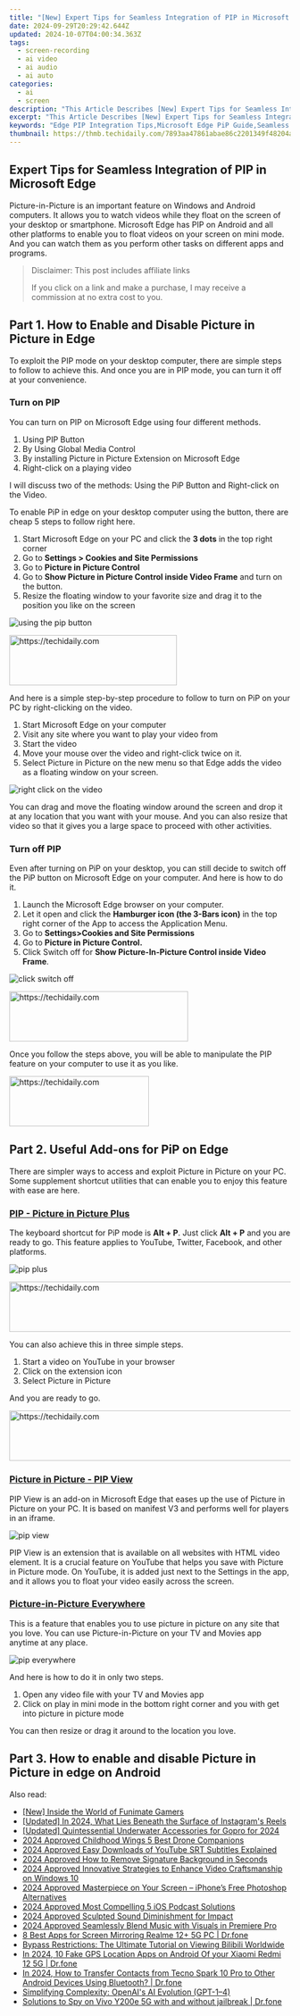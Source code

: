 ```yaml
---
title: "[New] Expert Tips for Seamless Integration of PIP in Microsoft Edge for 2024"
date: 2024-09-29T20:29:42.644Z
updated: 2024-10-07T04:00:34.363Z
tags: 
  - screen-recording
  - ai video
  - ai audio
  - ai auto
categories: 
  - ai
  - screen
description: "This Article Describes [New] Expert Tips for Seamless Integration of PIP in Microsoft Edge for 2024"
excerpt: "This Article Describes [New] Expert Tips for Seamless Integration of PIP in Microsoft Edge for 2024"
keywords: "Edge PIP Integration Tips,Microsoft Edge PiP Guide,Seamless Edge PiP Setup,Expert Edge PiP Use,Integrate PiP in Edge Swiftly,Tips for Edge PiP Efficiency,Mastering Edge PiP Easily"
thumbnail: https://thmb.techidaily.com/7893aa47861abae86c2201349f48204a58f66be5a4db0cfc4bb799b623cb07e4.jpg
---
```


## Expert Tips for Seamless Integration of PIP in Microsoft Edge

Picture-in-Picture is an important feature on Windows and Android computers. It allows you to watch videos while they float on the screen of your desktop or smartphone. Microsoft Edge has PIP on Android and all other platforms to enable you to float videos on your screen on mini mode. And you can watch them as you perform other tasks on different apps and programs.

>  Disclaimer: This post includes affiliate links
>
>  If you click on a link and make a purchase, I may receive a commission at no extra cost to you.
>

## Part 1\. How to Enable and Disable Picture in Picture in Edge

To exploit the PIP mode on your desktop computer, there are simple steps to follow to achieve this. And once you are in PIP mode, you can turn it off at your convenience.

### Turn on PIP

You can turn on PIP on Microsoft Edge using four different methods.

1. Using PIP Button
2. By Using Global Media Control
3. By installing Picture in Picture Extension on Microsoft Edge
4. Right-click on a playing video

I will discuss two of the methods: Using the PiP Button and Right-click on the Video.

To enable PiP in edge on your desktop computer using the button, there are cheap 5 steps to follow right here.

1. Start Microsoft Edge on your PC and click the **3 dots** in the top right corner
2. Go to **Settings > Cookies and Site Permissions**
3. Go to **Picture in Picture Control**
4. Go to **Show Picture in Picture Control inside Video Frame** and turn on the button.
5. Resize the floating window to your favorite size and drag it to the position you like on the screen

![using the pip button](https://images.wondershare.com/filmora/article-images/2022/07/use-pip-on-microsoft-edge-1.jpg)

<!-- affiliate ads begin -->
<a href="https://aligracehair.sjv.io/c/5597632/1934138/19272" target="_top" id="1934138">
  <img src="//a.impactradius-go.com/display-ad/19272-1934138" border="0" alt="https://techidaily.com" width="300" height="90"/>
</a>
<img height="0" width="0" src="https://aligracehair.sjv.io/i/5597632/1934138/19272" style="position:absolute;visibility:hidden;" border="0" />
<!-- affiliate ads end -->

And here is a simple step-by-step procedure to follow to turn on PiP on your PC by right-clicking on the video.

1. Start Microsoft Edge on your computer
2. Visit any site where you want to play your video from
3. Start the video
4. Move your mouse over the video and right-click twice on it.
5. Select Picture in Picture on the new menu so that Edge adds the video as a floating window on your screen.

![right click on the video](https://images.wondershare.com/filmora/article-images/2022/07/use-pip-on-microsoft-edge-2.jpg)

You can drag and move the floating window around the screen and drop it at any location that you want with your mouse. And you can also resize that video so that it gives you a large space to proceed with other activities.

### Turn off PIP

Even after turning on PiP on your desktop, you can still decide to switch off the PiP button on Microsoft Edge on your computer. And here is how to do it.

1. Launch the Microsoft Edge browser on your computer.
2. Let it open and click the **Hamburger icon (the 3-Bars icon)** in the top right corner of the App to access the Application Menu.
3. Go to **Settings>Cookies and Site Permissions**
4. Go to **Picture in Picture Control.**
5. Click Switch off for **Show Picture-In-Picture Control inside Video Frame**.

![click switch off](https://images.wondershare.com/filmora/article-images/2022/07/use-pip-on-microsoft-edge-3.jpg)

<!-- affiliate ads begin -->
<a href="https://bluettius.sjv.io/c/5597632/2139113/17108" target="_top" id="2139113">
  <img src="//a.impactradius-go.com/display-ad/17108-2139113" border="0" alt="https://techidaily.com" width="320" height="90"/>
</a>
<img height="0" width="0" src="https://bluettius.sjv.io/i/5597632/2139113/17108" style="position:absolute;visibility:hidden;" border="0" />
<!-- affiliate ads end -->

Once you follow the steps above, you will be able to manipulate the PIP feature on your computer to use it as you like.

<!-- affiliate ads begin -->
<a href="https://25home.pxf.io/c/5597632/2148633/16836" target="_top" id="2148633">
  <img src="//a.impactradius-go.com/display-ad/16836-2148633" border="0" alt="https://techidaily.com" width="250" height="90"/>
</a>
<img height="0" width="0" src="https://25home.pxf.io/i/5597632/2148633/16836" style="position:absolute;visibility:hidden;" border="0" />
<!-- affiliate ads end -->

## Part 2\. Useful Add-ons for PiP on Edge

There are simpler ways to access and exploit Picture in Picture on your PC. Some supplement shortcut utilities that can enable you to enjoy this feature with ease are here.

### [PIP - Picture in Picture Plus](https://microsoftedge.microsoft.com/addons/detail/pip-picture-in-picture-/gokdpnhaggoioddclnnlpjfnkdinjjcc)

The keyboard shortcut for PiP mode is **Alt + P**. Just click **Alt + P** and you are ready to go. This feature applies to YouTube, Twitter, Facebook, and other platforms.

![pip plus](https://images.wondershare.com/filmora/article-images/2022/07/use-pip-on-microsoft-edge-4.jpg)

<!-- affiliate ads begin -->
<a href="https://malaysia-healthcare-travel-council.pxf.io/c/5597632/1557747/17382" target="_top" id="1557747">
  <img src="//a.impactradius-go.com/display-ad/17382-1557747" border="0" alt="https://techidaily.com" width="728" height="90"/>
</a>
<img height="0" width="0" src="https://malaysia-healthcare-travel-council.pxf.io/i/5597632/1557747/17382" style="position:absolute;visibility:hidden;" border="0" />
<!-- affiliate ads end -->

You can also achieve this in three simple steps.

1. Start a video on YouTube in your browser
2. Click on the extension icon
3. Select Picture in Picture

And you are ready to go.

<!-- affiliate ads begin -->
<a href="https://appsumo.8odi.net/c/5597632/2075475/7443" target="_top" id="2075475">
  <img src="//a.impactradius-go.com/display-ad/7443-2075475" border="0" alt="https://techidaily.com" width="728" height="90"/>
</a>
<img height="0" width="0" src="https://appsumo.8odi.net/i/5597632/2075475/7443" style="position:absolute;visibility:hidden;" border="0" />
<!-- affiliate ads end -->

### [Picture in Picture - PIP View](https://microsoftedge.microsoft.com/addons/detail/picture-in-picture-pip-/ebkloopllebgbjeppnncbekpfcglbcmp?hl=en-US)

PIP View is an add-on in Microsoft Edge that eases up the use of Picture in Picture on your PC. It is based on manifest V3 and performs well for players in an iframe.

![pip view](https://images.wondershare.com/filmora/article-images/2022/07/use-pip-on-microsoft-edge-5.jpg)

PIP View is an extension that is available on all websites with HTML video element. It is a crucial feature on YouTube that helps you save with Picture in Picture mode. On YouTube, it is added just next to the Settings in the app, and it allows you to float your video easily across the screen.

### [Picture-in-Picture Everywhere](https://microsoftedge.microsoft.com/addons/detail/pictureinpicture-everyw/cmnlinjalaieggoebkmamaphjghpafhn?hl=en-US)

This is a feature that enables you to use picture in picture on any site that you love. You can use Picture-in-Picture on your TV and Movies app anytime at any place.

![pip everywhere](https://images.wondershare.com/filmora/article-images/2022/07/use-pip-on-microsoft-edge-6.jpg)

And here is how to do it in only two steps.

1. Open any video file with your TV and Movies app
2. Click on play in mini mode in the bottom right corner and you with get into picture in picture mode

You can then resize or drag it around to the location you love.

## Part 3\. How to enable and disable Picture in Picture in edge on Android


<ins class="adsbygoogle"
     style="display:block"
     data-ad-format="autorelaxed"
     data-ad-client="ca-pub-7571918770474297"
     data-ad-slot="1223367746"></ins>



<ins class="adsbygoogle"
     style="display:block"
     data-ad-client="ca-pub-7571918770474297"
     data-ad-slot="8358498916"
     data-ad-format="auto"
     data-full-width-responsive="true"></ins>


<span class="atpl-alsoreadstyle">Also read:</span>
<div><ul>
<li><a href="https://extra-skills.techidaily.com/new-inside-the-world-of-funimate-gamers/"><u>[New] Inside the World of Funimate Gamers</u></a></li>
<li><a href="https://instagram-clips.techidaily.com/updated-in-2024-what-lies-beneath-the-surface-of-instagrams-reels/"><u>[Updated] In 2024, What Lies Beneath the Surface of Instagram's Reels</u></a></li>
<li><a href="https://fox-direct.techidaily.com/updated-quintessential-underwater-accessories-for-gopro-for-2024/"><u>[Updated] Quintessential Underwater Accessories for Gopro for 2024</u></a></li>
<li><a href="https://article-files.techidaily.com/2024-approved-childhood-wings-5-best-drone-companions/"><u>2024 Approved Childhood Wings 5 Best Drone Companions</u></a></li>
<li><a href="https://article-files.techidaily.com/2024-approved-easy-downloads-of-youtube-srt-subtitles-explained/"><u>2024 Approved Easy Downloads of YouTube SRT Subtitles Explained</u></a></li>
<li><a href="https://article-files.techidaily.com/2024-approved-how-to-remove-signature-background-in-seconds/"><u>2024 Approved How to Remove Signature Background in Seconds</u></a></li>
<li><a href="https://article-files.techidaily.com/2024-approved-innovative-strategies-to-enhance-video-craftsmanship-on-windows-10/"><u>2024 Approved Innovative Strategies to Enhance Video Craftsmanship on Windows 10</u></a></li>
<li><a href="https://article-files.techidaily.com/2024-approved-masterpiece-on-your-screen-iphones-free-photoshop-alternatives/"><u>2024 Approved Masterpiece on Your Screen – iPhone’s Free Photoshop Alternatives</u></a></li>
<li><a href="https://article-files.techidaily.com/2024-approved-most-compelling-5-ios-podcast-solutions/"><u>2024 Approved Most Compelling 5 iOS Podcast Solutions</u></a></li>
<li><a href="https://article-files.techidaily.com/2024-approved-sculpted-sound-diminishment-for-impact/"><u>2024 Approved Sculpted Sound Diminishment for Impact</u></a></li>
<li><a href="https://article-files.techidaily.com/2024-approved-seamlessly-blend-music-with-visuals-in-premiere-pro/"><u>2024 Approved Seamlessly Blend Music with Visuals in Premiere Pro</u></a></li>
<li><a href="https://screen-mirror.techidaily.com/8-best-apps-for-screen-mirroring-realme-12plus-5g-pc-drfone-by-drfone-android/"><u>8 Best Apps for Screen Mirroring Realme 12+ 5G PC | Dr.fone</u></a></li>
<li><a href="https://solve-hot.techidaily.com/bypass-restrictions-the-ultimate-tutorial-on-viewing-bilibili-worldwide/"><u>Bypass Restrictions: The Ultimate Tutorial on Viewing Bilibili Worldwide</u></a></li>
<li><a href="https://android-location.techidaily.com/in-2024-10-fake-gps-location-apps-on-android-of-your-xiaomi-redmi-12-5g-drfone-by-drfone-virtual/"><u>In 2024, 10 Fake GPS Location Apps on Android Of your Xiaomi Redmi 12 5G | Dr.fone</u></a></li>
<li><a href="https://android-transfer.techidaily.com/in-2024-how-to-transfer-contacts-from-tecno-spark-10-pro-to-other-android-devices-using-bluetooth-drfone-by-drfone-transfer-from-android-transfer-from-android/"><u>In 2024, How to Transfer Contacts from Tecno Spark 10 Pro to Other Android Devices Using Bluetooth? | Dr.fone</u></a></li>
<li><a href="https://tech-haven.techidaily.com/simplifying-complexity-openais-ai-evolution-gpt-14/"><u>Simplifying Complexity: OpenAI's AI Evolution (GPT-1–4)</u></a></li>
<li><a href="https://android-location-track.techidaily.com/solutions-to-spy-on-vivo-y200e-5g-with-and-without-jailbreak-drfone-by-drfone-virtual-android/"><u>Solutions to Spy on Vivo Y200e 5G with and without jailbreak | Dr.fone</u></a></li>
</ul></div>


